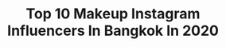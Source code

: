 ---
title: Top 10 Makeup Instagram Influencers In Bangkok In 2020
description: >-
  Find top makeup Instagram influencers in Bangkok in 2020. Most popular hashtags: #makeup #felineagency #beauty #felinediversefuture.
platform: Instagram
profiles:
  - username: "mojiratchayaa"
    fullname: >-
      Mo Jiratchaya Sirimongkolnawin
    location: "Thailand"
    followers: 160193
    engagement: 261
    commentsToLikes: 0.006581
    id: ck6tud8hcfo1l0j71urvykqxs
    verified: true
    hashtags: "#klosetss20, #thehiddentreasure, #narsthailand, #felineagency"
  - username: "maew_makeup"
    fullname: >-
      MAEW Tasanapong (พี่แมว)
    location: "Thailand"
    followers: 131220
    engagement: 89
    commentsToLikes: 0.010924
    id: ck6u0ptbch3900j71jo0zuhev
    verified: false
    hashtags: "#thaibeauty, #suqquthailand, #magnum, #lorealthailand"
  - username: "praechompoo__"
    fullname: >-
      Nene ♛
    location: "Thailand"
    followers: 16167
    engagement: 1233
    commentsToLikes: 0.004641
    id: ck8t2fhw0zakn0j78vgf4pqco
    verified: false
    hashtags: "#eglipsthailand, #astella, #astellathailand, #shopeeth44"
  - username: "i_tinh"
    fullname: >-
      tinh / ติณห์
    location: "Thailand"
    followers: 35931
    engagement: 1365
    commentsToLikes: 0.003882
    id: ck135zome41bs0i19py9hn3i9
    verified: false
    hashtags: "#350, #lamoonformen, #npskin, #booster"
  - username: "newwy_official"
    fullname: >-
      Be Humble🌸💓
    location: "Thailand"
    followers: 57571
    engagement: 132
    commentsToLikes: 0.024821
    id: ck55oxbb99boi0i11sdxrlv2b
    verified: false
    hashtags: "#mayabell, #instapic, #skincare, #like"
  - username: "armytoast"
    fullname: >-
      Makeup Artist • Thailand
    location: "Thailand"
    followers: 64684
    engagement: 106
    commentsToLikes: 0.008011
    id: ck5cghtjiovfz0i114uaz1zuq
    verified: false
    hashtags: "#devotedtochili, #macpowderkiss, #aovacollagen, #fallinlove"
  - username: "benedict_studio"
    fullname: >-
      Benedict Studio by Thananon
    location: "Thailand"
    followers: 56992
    engagement: 288
    commentsToLikes: 0.021767
    id: ck6tpqauylrj70j71gl9czbuz
    verified: false
    hashtags: "#ploychermarn, #maidavikah, #weddingphotography, #everythinghasbeauty"
  - username: "goddiamonds"
    fullname: >-
      God Diamonds By Chawalit
    location: "Thailand"
    followers: 15338
    engagement: 677
    commentsToLikes: 0.007477
    id: ck135zp7u41fj0i19r5ctfyli
    verified: false
    hashtags: "#zeesup, #yayaurassaya, #silverring, #panama"
  - username: "namcha_tea"
    fullname: >-
      Sheranut Yusananda
    location: "Thailand"
    followers: 893919
    engagement: 69
    commentsToLikes: 0.006020
    id: ck14i9bvie9n20i19i7irseja
    verified: true
    hashtags: "#somerrissay, #eveandboyxlazada, #hitit, #kumikocollagen"
  - username: "allybunnyruth"
    fullname: >-
      AL RUTH
    location: "Thailand"
    followers: 74111
    engagement: 55
    commentsToLikes: 0.024054
    id: ck6uemofkruas0j71xex3q7up
    verified: false
    hashtags: "#burrito, #breakfastinbed, #lavenderfields, #wolverine"
---